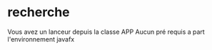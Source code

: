 # recherche
Vous avez un lanceur depuis la classe APP
Aucun pré requis a part l'environnement javafx
